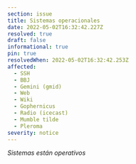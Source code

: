 ```yaml
---
section: issue
title: Sistemas operacionales
date: 2022-05-02T16:32:42.227Z
resolved: true
draft: false
informational: true
pin: true
resolvedWhen: 2022-05-02T16:32:42.253Z
affected:
  - SSH
  - BBJ
  - Gemini (gmid)
  - Web
  - Wiki
  - Gophernicus
  - Radio (icecast)
  - Mumble tilde
  - Pleroma
severity: notice
---
```

*Sistemas están operativos*